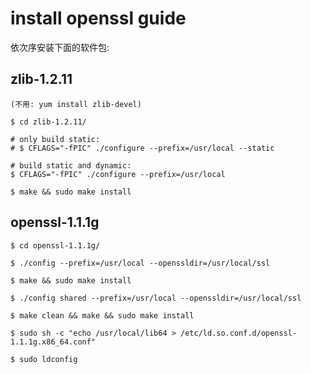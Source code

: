 # install openssl guide


依次序安装下面的软件包:


## zlib-1.2.11

    (不用: yum install zlib-devel)

    $ cd zlib-1.2.11/

    # only build static:
    # $ CFLAGS="-fPIC" ./configure --prefix=/usr/local --static
    
    # build static and dynamic:
    $ CFLAGS="-fPIC" ./configure --prefix=/usr/local

    $ make && sudo make install
    
## openssl-1.1.1g

    $ cd openssl-1.1.1g/

    $ ./config --prefix=/usr/local --openssldir=/usr/local/ssl

    $ make && sudo make install

    $ ./config shared --prefix=/usr/local --openssldir=/usr/local/ssl

    $ make clean && make && sudo make install

    $ sudo sh -c "echo /usr/local/lib64 > /etc/ld.so.conf.d/openssl-1.1.1g.x86_64.conf"

    $ sudo ldconfig
